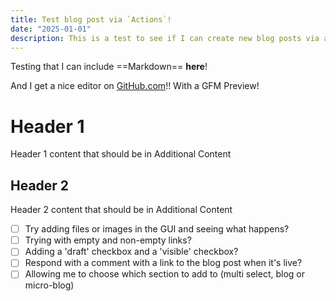 ```yaml
---
title: Test blog post via `Actions`!
date: "2025-01-01"
description: This is a test to see if I can create new blog posts via a GitHub Issue Template!
---
```


Testing that I can include ==Markdown== **here**!

And I get a nice editor on [GitHub.com](github.com)!! With a GFM Preview!

# Header 1

Header 1 content that should be in Additional Content

## Header 2

Header 2 content that should be in Additional Content
- [ ] Try adding files or images in the GUI and seeing what happens?
- [ ] Trying with empty and non-empty links?
- [ ] Adding a 'draft' checkbox and a 'visible' checkbox?
- [ ] Respond with a comment with a link to the blog post when it's live?
- [ ] Allowing me to choose which section to add to (multi select, blog or micro-blog)
